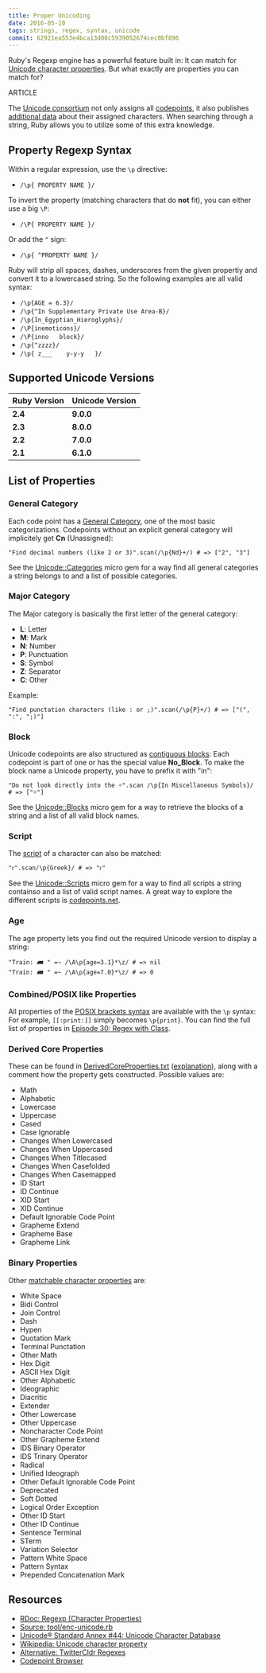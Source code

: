 ```yaml
---
title: Proper Unicoding
date: 2016-05-10
tags: strings, regex, syntax, unicode
commit: 62921ea553e4bca13d08c5939052674cec0bf896
---
```


Ruby's Regexp engine has a powerful feature built in: It can match for [Unicode character properties](http://www.unicode.org/reports/tr44/#Property_List_Table). But what exactly are properties you can match for?

ARTICLE

The [Unicode consortium](http://unicode.org/) not only assigns all [codepoints](https://en.wikipedia.org/wiki/Code_point), it also publishes [additional data](http://www.unicode.org/Public/UNIDATA/) about their assigned characters. When searching through a string, Ruby allows you to utilize some of this extra knowledge.

## Property Regexp Syntax

Within a regular expression, use the `\p` directive:

- `/\p{ PROPERTY NAME }/`

To invert the property (matching characters that do **not** fit), you can either use a big `\P`:

- `/\P{ PROPERTY NAME }/`

Or add the `^` sign:

- `/\p{ ^PROPERTY NAME }/`

Ruby will strip all spaces, dashes, underscores from the given propertiy and convert it to a lowercased string. So the following examples are all valid syntax:

- `/\p{AGE = 6.3}/`
- `/\p{^In Supplementary Private Use Area-B}/`
- `/\p{In_Egyptian_Hieroglyphs}/`
- `/\P{inemoticons}/`
- `/\P{inno   block}/`
- `/\p{^zzzz}/`
- `/\p{ z___    y-y-y   }/`


## Supported Unicode Versions

Ruby Version | Unicode Version
-------------|----------------
**2.4**      | **9.0.0**
**2.3**      | **8.0.0**
**2.2**      | **7.0.0**
**2.1**      | **6.1.0**

## List of Properties

### General Category

Each code point has a [General Category](https://en.wikipedia.org/wiki/Unicode_character_property#General_Category), one of the most basic categorizations. Codepoints without an explicit general category will implicitely get **Cn** (Unassigned):

    "Find decimal numbers (like 2 or 3)".scan(/\p{Nd}+/) # => ["2", "3"]

See the [Unicode::Categories](https://github.com/janlelis/unicode-categories) micro gem for a way find all general categories a string belongs to and a list of possible categories.

### Major Category

The Major category is basically the first letter of the general category:

- **L**: Letter
- **M**: Mark
- **N**: Number
- **P**: Punctuation
- **S**: Symbol
- **Z**: Separator
- **C**: Other

Example:

    "Find punctation characters (like : or ;)".scan(/\p{P}+/) # => ["(", ":", ";)"]

### Block

Unicode codepoints are also structured as [contiguous blocks](https://en.wikipedia.org/wiki/Unicode_block): Each codepoint is part of one or has the special value **No_Block**. To make the block name a Unicode property, you have to prefix it with "in":

    "Do not look directly into the ☼".scan /\p{In Miscellaneous Symbols}/ # => ["☼"]

See the [Unicode::Blocks](https://github.com/janlelis/unicode-blocks) micro gem for a way to retrieve the blocks of a string and a list of all valid block names.

### Script

The [script](https://en.wikipedia.org/wiki/Script_%28Unicode%29) of a character can also be matched:

    "ᴦ".scan/\p{Greek}/ # => "ᴦ"

See the [Unicode::Scripts](https://github.com/janlelis/unicode-scripts) micro gem for a way to find all scripts a string containso and a list of valid script names. A great way to explore the different scripts is [codepoints.net](https://codepoints.net/scripts).

### Age

The age property lets you find out the required Unicode version to display a string:

    "Train: 🛲 " =~ /\A\p{age=3.1}*\z/ # => nil
    "Train: 🛲 " =~ /\A\p{age=7.0}*\z/ # => 0

### Combined/POSIX like Properties

All properties of the [POSIX brackets syntax](http://www.regular-expressions.info/posixbrackets.html) are available with the `\p` syntax: For example, `[[:print:]]` simply becomes `\p{print}`. You can find the full list of properties in [Episode 30: Regex with Class](http://idiosyncratic-ruby.com/30-regex-with-class.html#posix-and--unicode-property-style).

### Derived Core Properties

These can be found in [DerivedCoreProperties.txt](http://www.unicode.org/Public/UCD/latest/ucd/DerivedCoreProperties.txt) ([explanation](ftp://unicode.org/Public/3.2-Update/DerivedProperties-3.2.0.html)), along with a comment how the property gets constructed. Possible values are:

- Math
- Alphabetic
- Lowercase
- Uppercase
- Cased
- Case Ignorable
- Changes When Lowercased
- Changes When Uppercased
- Changes When Titlecased
- Changes When Casefolded
- Changes When Casemapped
- ID Start
- ID Continue
- XID Start
- XID Continue
- Default Ignorable Code Point
- Grapheme Extend
- Grapheme Base
- Grapheme Link

### Binary Properties

Other [matchable character properties](https://en.wikipedia.org/wiki/Unicode_character_property) are:

- White Space
- Bidi Control
- Join Control
- Dash
- Hypen
- Quotation Mark
- Terminal Punctation
- Other Math
- Hex Digit
- ASCII Hex Digit
- Other Alphabetic
- Ideographic
- Diacritic
- Extender
- Other Lowercase
- Other Uppercase
- Noncharacter Code Point
- Other Grapheme Extend
- IDS Binary Operator
- IDS Trinary Operator
- Radical
- Unified Ideograph
- Other Default Ignorable Code Point
- Deprecated
- Soft Dotted
- Logical Order Exception
- Other ID Start
- Other ID Continue
- Sentence Terminal
- STerm
- Variation Selector
- Pattern White Space
- Pattern Syntax
- Prepended Concatenation Mark

## Resources

- [RDoc: Regexp (Character Properties)](http://ruby-doc.org/core/Regexp.html#class-Regexp-label-Character+Properties)
- [Source: tool/enc-unicode.rb](https://github.com/ruby/ruby/blob/trunk/tool/enc-unicode.rb)
- [Unicode® Standard Annex #44: Unicode Character Database](http://www.unicode.org/reports/tr44/)
- [Wikipedia: Unicode character property](https://en.wikipedia.org/wiki/Unicode_character_property)
- [Alternative: TwitterCldr Regexes](https://github.com/twitter/twitter-cldr-rb#unicode-regular-expressions)
- [Codepoint Browser](https://codepoints.net/)

